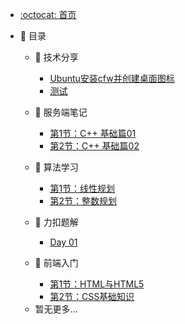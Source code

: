 <!-- docs/_sidebar.md -->

<!-- * [首页](zh-cn/) -->
<!-- * [指南](zh-cn/guide) -->

- [:octocat: 首页](/README)

- :memo: 目录

  <!-- - 😉 日常

    - [新年快乐🧨🎆🎇](/md/daily/爱在钟声里.md) -->
  
  - 📖 技术分享

    - [Ubuntu安装cfw并创建桌面图标](/md/sharing/Ubuntu18.04安装cfw并创建桌面图标.md)
    - [测试](/md/sharing/测试.md)

  - 📕 服务端笔记

    - [第1节：C++ 基础篇01](/md/cpp/基础篇Day%2001.md)
    - [第2节：C++ 基础篇02](/md/cpp/基础篇Day%2002.md)

  - 💭 算法学习

    - [第1节：线性规划](/md/math-model/01-第一节：线性规划.md)
    - [第2节：整数规划](/md/math-model/02-第二节：整数规划.md)

  - 📘 力扣题解

    - [Day 01](/md/2024-leetcode-365/Day240203.md)

  - 📗 前端入门

    - [第1节：HTML与HTML5](/md/frontend/HTML.md)
    - [第2节：CSS基础知识](/md/frontend/CSS.md)

  <!-- - 💥 网络安全

    - [第1节：杂项 MISC](/md/cyber-security/MISC.md) -->

  - 暂无更多...
